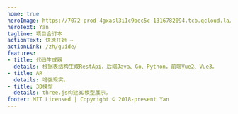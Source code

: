 ```yaml
---
home: true
heroImage: https://7072-prod-4gxasl3i1c9bec5c-1316782094.tcb.qcloud.la/v2-6d7ad2190bb94b757f7edd6200a191dc_b.jpg?sign=0b923a6a575e8acb0666bc97c6455578&t=1677483810
heroText: Yan
tagline: 项目合订本
actionText: 快速开始 →
actionLink: /zh/guide/
features:
- title: 代码生成器
  details: 根据表结构生成RestApi，后端Java、Go、Python，前端Vue2、Vue3。
- title: AR
  details: 增强现实。
- title: 3D模型
  details: three.js构建3D模型展示。
footer: MIT Licensed | Copyright © 2018-present Yan
---
```


